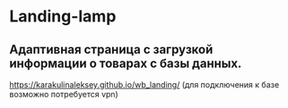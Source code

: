 # Landing-lamp
## Адаптивная страница с загрузкой информации о товарах с базы данных.
https://karakulinaleksey.github.io/wb_landing/ (для подключения к базе возможно потребуется vpn)
